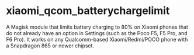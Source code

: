 # xiaomi_qcom_batterychargelimit
A Magisk module that limits battery charging to 80% on Xiaomi phones that do not already have an option in Settings (such as the Poco F5, F5 Pro, and F6 Pro). It works on any Qualcomm-based Xiaomi/Redmi/POCO phone with a Snapdragon 865 or newer chipset.

